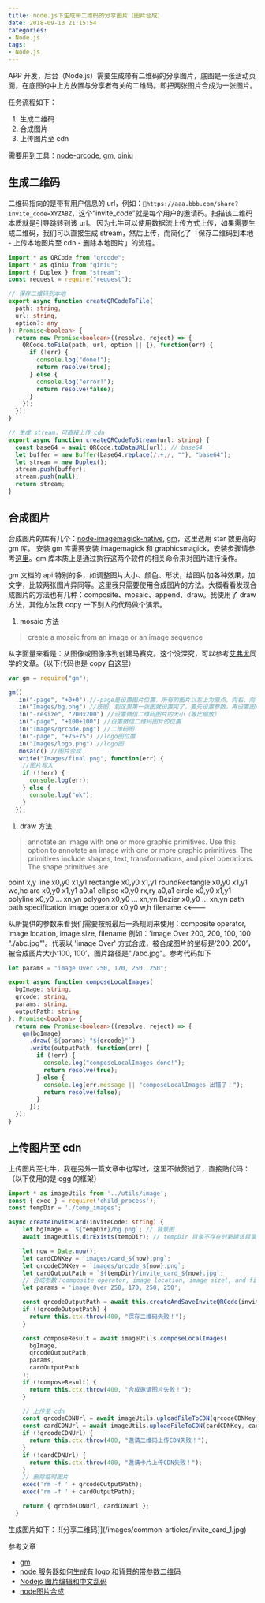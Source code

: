 ```yaml
---
title: node.js下生成带二维码的分享图片（图片合成）
date: 2018-09-13 21:15:54
categories: 
- Node.js
tags:
- Node.js
---
```


APP 开发，后台（Node.js）需要生成带有二维码的分享图片，底图是一张活动页面，在底图的中上方放置与分享者有关的二维码。即把两张图片合成为一张图片。

任务流程如下：

1. 生成二维码
2. 合成图片
3. 上传图片至 cdn

需要用到工具：[node-qrcode](https://github.com/soldair/node-qrcode#qr-code-options), [gm](https://github.com/aheckmann/gm), [qiniu](https://github.com/qiniu/nodejs-sdk)

<!-- more -->

## 生成二维码

二维码指向的是带有用户信息的 url，例如：`https://aaa.bbb.com/share?invite_code=XYZABZ`，这个“invite_code”就是每个用户的邀请码。扫描该二维码本质就是引导跳转到该 url。
因为七牛可以使用数据流上传方式上传，如果需要生成二维码，我们可以直接生成 stream，然后上传，而简化了「保存二维码到本地 - 上传本地图片至 cdn - 删除本地图片」的流程。

```typescript
import * as QRCode from "qrcode";
import * as qiniu from "qiniu";
import { Duplex } from "stream";
const request = require("request");

// 保存二维码到本地
export async function createQRCodeToFile(
  path: string,
  url: string,
  option?: any
): Promise<boolean> {
  return new Promise<boolean>((resolve, reject) => {
    QRCode.toFile(path, url, option || {}, function(err) {
      if (!err) {
        console.log("done!");
        return resolve(true);
      } else {
        console.log("error!");
        return resolve(false);
      }
    });
  });
}

// 生成 stream，可直接上传 cdn
export async function createQRCodeToStream(url: string) {
  const base64 = await QRCode.toDataURL(url); // base64
  let buffer = new Buffer(base64.replace(/.+,/, ""), "base64");
  let stream = new Duplex();
  stream.push(buffer);
  stream.push(null);
  return stream;
}
```

## 合成图片

合成图片的库有几个：[node-imagemagick-native](https://github.com/elad/node-imagemagick-native), [gm](https://github.com/aheckmann/gm)，这里选用 star 数更高的 gm 库。
安装 gm 库需要安装 imagemagick 和 graphicsmagick，安装步骤请参考[这里](https://github.com/aheckmann/gm#getting-started)。gm 库本质上是通过执行这两个软件的相关命令来对图片进行操作。

gm 文档的 api 特别的多，如调整图片大小、颜色、形状，给图片加各种效果，加文字，比较两张图片异同等。这里我只需要使用合成图片的方法。大概看看发现合成图片的方法也有几种：composite、mosaic、append、draw。我使用了 draw 方法，其他方法我 copy 一下别人的代码做个演示。

1. mosaic 方法

> create a mosaic from an image or an image sequence

从字面量来看是：从图像或图像序列创建马赛克。这个没深究，可以参考[艾弗尤](https://blog.csdn.net/af52520/article/details/77971653)同学的文章。（以下代码也是 copy 自这里）

```js
var gm = require("gm");

gm()
  .in("-page", "+0+0") //-page是设置图片位置，所有的图片以左上为原点，向右、向下为正
  .in("Images/bg.png") //底图，到这里第一张图就设置完了，要先设置参数，再设置图片
  .in("-resize", "200x200") //设置微信二维码图片的大小（等比缩放）
  .in("-page", "+100+100") //设置微信二维码图片的位置
  .in("Images/qrcode.png") //二维码图
  .in("-page", "+75+75") //logo图位置
  .in("Images/logo.png") //logo图
  .mosaic() //图片合成
  .write("Images/final.png", function(err) {
    //图片写入
    if (!!err) {
      console.log(err);
    } else {
      console.log("ok");
    }
  });
```

1. draw 方法

> annotate an image with one or more graphic primitives.
> Use this option to annotate an image with one or more graphic primitives. The primitives include shapes, text, transformations, and pixel operations. The shape primitives are

point x,y
line x0,y0 x1,y1
rectangle x0,y0 x1,y1
roundRectangle x0,y0 x1,y1 wc,hc
arc x0,y0 x1,y1 a0,a1
ellipse x0,y0 rx,ry a0,a1
circle x0,y0 x1,y1
polyline x0,y0 ... xn,yn
polygon x0,y0 ... xn,yn
Bezier x0,y0 ... xn,yn
path path specification
image operator x0,y0 w,h filename <<---

从所提供的参数来看我们需要按照最后一条规则来使用：composite operator, image location, image size, filename
例如：'image Over 200, 200, 100, 100 "./abc.jpg"'。代表以 'image Over' 方式合成，被合成图片的坐标是‘200, 200’，被合成图片大小‘100, 100’，图片路径是"./abc.jpg"。参考代码如下

```ts
let params = "image Over 250, 170, 250, 250";

export async function composeLocalImages(
  bgImage: string,
  qrcode: string,
  params: string,
  outputPath: string
): Promise<boolean> {
  return new Promise<boolean>((resolve, reject) => {
    gm(bgImage)
      .draw(`${params} "${qrcode}"`)
      .write(outputPath, function(err) {
        if (!err) {
          console.log("composeLocalImages done!");
          return resolve(true);
        } else {
          console.log(err.message || "composeLocalImages 出错了！");
          return resolve(false);
        }
      });
  });
}
```

## 上传图片至 cdn

上传图片至七牛，我在另外一篇文章中也写过，这里不做赘述了，直接贴代码：（以下使用的是 egg 的框架）

```ts
import * as imageUtils from '../utils/image';
const { exec } = require('child_process');
const tempDir = './temp_images';

async createInviteCard(inviteCode: string) {
    let bgImage = `${tempDir}/bg.png`; // 背景图
    await imageUtils.dirExists(tempDir); // tempDir 目录不存在时新建该目录

    let now = Date.now();
    let cardCDNKey = `images/card_${now}.png`;
    let qrcodeCDNKey = `images/qrcode_${now}.png`;
    let cardOutputPath = `${tempDir}/invite_card_${now}.jpg`;
    // 合成参数：composite operator, image location, image size(, and filename 输出路径)
    let params = 'image Over 250, 170, 250, 250';

    const qrcodeOutputPath = await this.createAndSaveInviteQRCode(inviteCode);
    if (!qrcodeOutputPath) {
      return this.ctx.throw(400, "保存二维码失败！");
    }

    const composeResult = await imageUtils.composeLocalImages(
      bgImage,
      qrcodeOutputPath,
      params,
      cardOutputPath
    );
    if (!composeResult) {
      return this.ctx.throw(400, "合成邀请图片失败！");
    }

    // 上传至 cdn
    const qrcodeCDNUrl = await imageUtils.uploadFileToCDN(qrcodeCDNKey, qrcodeOutputPath);
    const cardCDNUrl = await imageUtils.uploadFileToCDN(cardCDNKey, cardOutputPath);
    if (!qrcodeCDNUrl) {
      return this.ctx.throw(400, "邀请二维码上传CDN失败！");
    }
    if (!cardCDNUrl) {
      return this.ctx.throw(400, "邀请卡片上传CDN失败！");
    }
    // 删除临时图片
    exec('rm -f ' + qrcodeOutputPath);
    exec('rm -f ' + cardOutputPath);

    return { qrcodeCDNUrl, cardCDNUrl };
  }
```

生成图片如下：
![分享二维码]](/images/common-articles/invite_card_1.jpg)

参考文章

- [gm](https://github.com/aheckmann/gm)
- [node 服务器如何生成有 logo 和背景的带参数二维码](https://blog.csdn.net/af52520/article/details/77971653)
- [Nodejs 图片编辑和中文乱码](https://www.jianshu.com/p/a651258c9135?_wv=5)
- [node图片合成](https://laclys.github.io/2018/03/10/node%E5%9B%BE%E7%89%87%E5%90%88%E6%88%90/)
